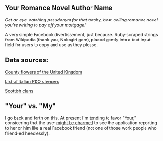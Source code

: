 Your Romance Novel Author Name
---
*Get an eye-catching pseudonym for that trashy, best-selling romance novel you're writing to pay off your mortgage!*

A very simple Facebook divertissement, just because. Ruby-scraped strings from Wikipedia (thank you, Nokogiri gem), placed gently into a text input field for users to copy and use as they please.

Data sources:
--
[County flowers of the United Kingdom](http://en.wikipedia.org/wiki/County_flowers_of_the_United_Kingdom)

[List of Italian PDO cheeses](http://en.wikipedia.org/wiki/List_of_Italian_PDO_cheeses)

[Scottish clans](http://en.wikipedia.org/wiki/List_of_Scottish_clans)


"Your" vs. "My"
--
I go back and forth on this. At present I'm tending to favor "Your," considering that the user [might be charmed](http://developer.yahoo.com/ypatterns/social/core/yourvmy.html) to see the application reporting to her or him like a real Facebook friend (not one of those work people who friend-ed heedlessly).

